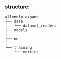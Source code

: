 ### structure:

```
allennlp_expand
├── data
│   └── dataset_readers
├── models
│
├── nn
│
└── training
    └── metrics
```


